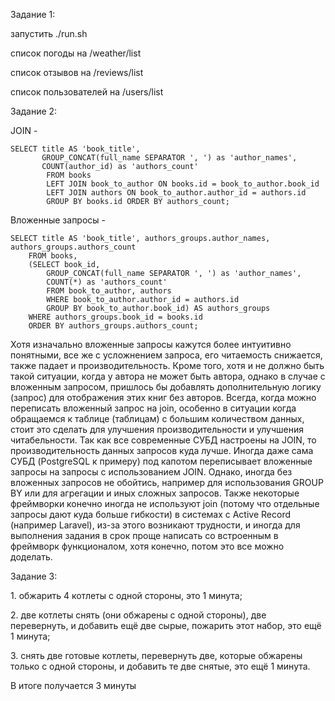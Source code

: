 <p>Задание 1:</p>
<p>запустить ./run.sh</p>
<p>список погоды на /weather/list</p>
<p>список отзывов на /reviews/list</p>
<p>список пользователей на /users/list</p>
<p>Задание 2: </p>
<p>JOIN - </p>

```
SELECT title AS 'book_title',
       GROUP_CONCAT(full_name SEPARATOR ', ') as 'author_names',
       COUNT(author_id) as 'authors_count'
        FROM books
        LEFT JOIN book_to_author ON books.id = book_to_author.book_id
        LEFT JOIN authors ON book_to_author.author_id = authors.id
        GROUP BY books.id ORDER BY authors_count;
```
<p>
Вложенные запросы -

```
SELECT title AS 'book_title', authors_groups.author_names, authors_groups.authors_count
    FROM books,
    (SELECT book_id,
        GROUP_CONCAT(full_name SEPARATOR ', ') as 'author_names',
        COUNT(*) as 'authors_count'
        FROM book_to_author, authors
        WHERE book_to_author.author_id = authors.id
        GROUP BY book_to_author.book_id) AS authors_groups
    WHERE authors_groups.book_id = books.id
    ORDER BY authors_groups.authors_count;
```

</p>
<p>
Хотя изначально вложенные запросы кажутся более интуитивно понятными, все же с усложнением запроса, его читаемость снижается, также падает и производительность. Кроме того, хотя и не должно быть такой ситуации, когда у автора не может быть автора, однако в случае с вложенным запросом, пришлось бы добавлять дополнительную логику (запрос) для отображения этих книг без авторов. Всегда, когда можно переписать вложенный запрос на join, особенно в ситуации когда обращаемся к таблице (таблицам) с большим количеством данных, стоит это сделать для улучшения производительности и улучшения читабельности. Так как все современные СУБД настроены на JOIN, то производительность данных запросов куда лучше. Иногда даже сама СУБД (PostgreSQL к примеру) под капотом переписывает вложенные запросы на запросы с использованием JOIN. Однако, иногда без вложенных запросов не обойтись, например для использования GROUP BY или для агрегации и иных сложных запросов. Также некоторые фреймворки конечно иногда не используют join (потому что отдельные запросы дают куда больше гибкости) в системах с Active Record (например Laravel), из-за этого возникают трудности, и иногда для выполнения задания в срок проще написать со встроенным в фреймворк функционалом, хотя конечно, потом это все можно доделать.
</p>
<p>Задание 3:</p>
<p>1. обжарить 4 котлеты с одной стороны, это 1 минута;</p>
<p>2. две котлеты снять (они обжарены с одной стороны), две перевернуть, и добавить ещё две сырые, пожарить этот набор, это ещё 1 минута;</p>
<p>3. снять две готовые котлеты, перевернуть две, которые обжарены только с одной стороны, и добавить те две снятые, это ещё 1 минута.</p>
<p>В итоге получается 3 минуты</p>